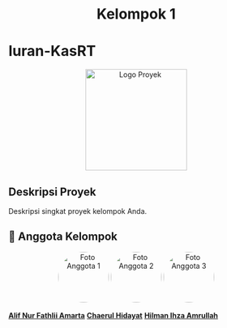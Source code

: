 # <p align="center"> Kelompok 1 </p>
# Iuran-KasRT

<p align="center">
  <img src="gambar/logo.png" alt="Logo Proyek" width="200">
</p>

## Deskripsi Proyek

Deskripsi singkat proyek kelompok Anda.

## 🚀 Anggota Kelompok

<div align="center">
  <img src="gambar/anggota1.jpg" alt="Foto Anggota 1" width="100" style="border-radius: 50%">
  <img src="gambar/anggota2.jpg" alt="Foto Anggota 2" width="100" style="border-radius: 50%">
  <img src="gambar/anggota3.jpg" alt="Foto Anggota 3" width="100" style="border-radius: 50%">
</div>

**[Alif Nur Fathlii Amarta](https://github.com/Alifamarta)**
**[Chaerul Hidayat](https://github.com/ChaerulHidayat17)**
**[Hilman Ihza Amrullah](https://github.com/HilmanAmrullah)**
